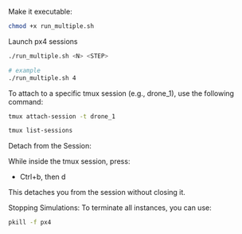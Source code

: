 

Make it executable:

``` bash
chmod +x run_multiple.sh
```

Launch px4 sessions
``` bash
./run_multiple.sh <N> <STEP>

# example 
./run_multiple.sh 4
```

To attach to a specific tmux session (e.g., drone_1), use the following command:

``` bash
tmux attach-session -t drone_1
```

``` bash
tmux list-sessions
```

Detach from the Session:

While inside the tmux session, press:

- Ctrl+b, then d

This detaches you from the session without closing it.

Stopping Simulations: To terminate all instances, you can use:

```bash
pkill -f px4
```